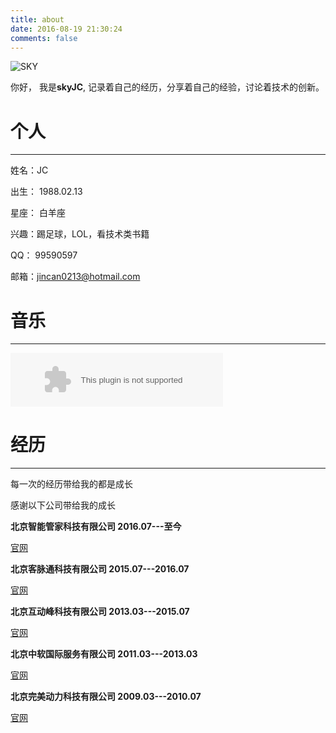 ```yaml
---
title: about
date: 2016-08-19 21:30:24
comments: false
---
```


![SKY](https://raw.githubusercontent.com/skyJinc/skyJinc.github.io/master/images/about/title_logo.jpeg)

你好， 我是**skyJC**, 记录着自己的经历，分享着自己的经验，讨论着技术的创新。


# 个人
-----
姓名：JC

出生： 1988.02.13

星座： 白羊座

兴趣：踢足球，LOL，看技术类书籍

QQ： 99590597

邮箱：jincan0213@hotmail.com

# 音乐
-----
<embed src="http://music.163.com/style/swf/widget.swf?sid=27955653&type=2&auto=1&width=320&height=66" width="340" height="86"  allowNetworking="all"></embed>

# 经历
-----
每一次的经历带给我的都是成长

感谢以下公司带给我的成长

**北京智能管家科技有限公司   2016.07---至今** 

[官网](http://www.roobo.com/)


**北京客脉通科技有限公司   2015.07---2016.07**

[官网](http://www.kemaicrm.com/)

**北京互动峰科技有限公司   2013.03---2015.07**

[官网](http://www.haodf.com/)

**北京中软国际服务有限公司  2011.03---2013.03**

[官网](http://www.chinasofti.com/)

**北京完美动力科技有限公司  2009.03---2010.07**

[官网](http://www.cgpower.net/)
